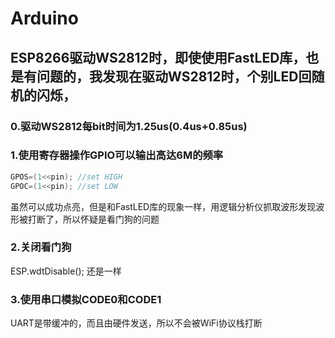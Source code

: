 # Arduino
## ESP8266驱动WS2812时，即使使用FastLED库，也是有问题的，我发现在驱动WS2812时，个别LED回随机的闪烁， 
### 0.驱动WS2812每bit时间为1.25us(0.4us+0.85us) 

### 1.使用寄存器操作GPIO可以输出高达6M的频率 
```C
GPOS=(1<<pin); //set HIGH 
GPOC=(1<<pin); //set LOW 
```
虽然可以成功点亮，但是和FastLED库的现象一样，用逻辑分析仪抓取波形发现波形被打断了，所以怀疑是看门狗的问题 
### 2.关闭看门狗 
ESP.wdtDisable(); 还是一样
### 3.使用串口模拟CODE0和CODE1 
UART是带缓冲的，而且由硬件发送，所以不会被WiFi协议栈打断
